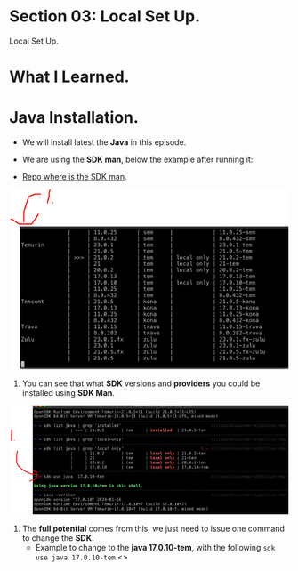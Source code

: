 # Section 03: Local Set Up.

Local Set Up.

# What I Learned.

# Java Installation.

- We will install latest the **Java** in this episode.

- We are using the **SDK man**, below the example after running it:

- [Repo where is the SDK man](https://github.com/dilipsundarraj1/modern-java).

<div align="center">
    <img src="sdkManProvidedJavaVersionsProviders.PNG"  alt="java advanced" width="500"/>
</div>

 1. You can see that what **SDK** versions and **providers** you could be installed using **SDK Man**.

<div align="center">
   <img src="sdkManUsage.PNG"  alt="java advanced" width="500"/>
</div>

 1. The **full potential** comes from this, we just need to issue one command to change the **SDK**.
    - Example to change to the **java 17.0.10-tem**, with the following `sdk use java 17.0.10-tem`.<>



